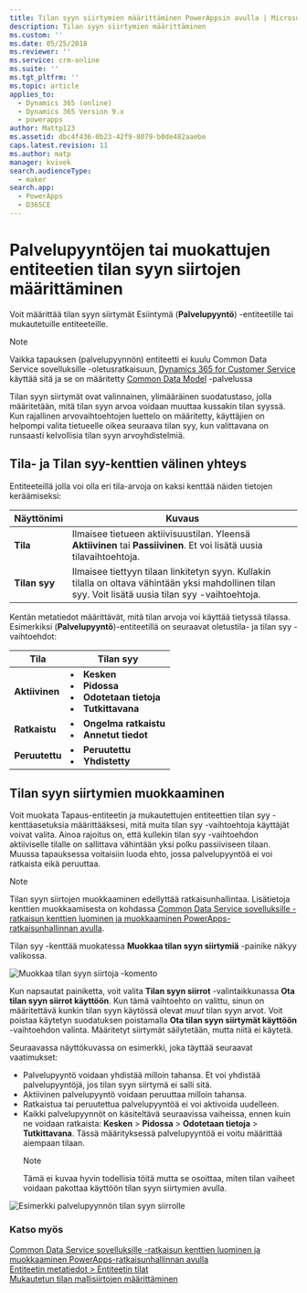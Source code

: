 ```yaml
---
title: Tilan syyn siirtymien määrittäminen PowerAppsin avulla | MicrosoftDocs
description: Tilan syyn siirtymien määrittäminen
ms.custom: ''
ms.date: 05/25/2018
ms.reviewer: ''
ms.service: crm-online
ms.suite: ''
ms.tgt_pltfrm: ''
ms.topic: article
applies_to:
  - Dynamics 365 (online)
  - Dynamics 365 Version 9.x
  - powerapps
author: Mattp123
ms.assetid: dbc4f436-0b23-42f9-8079-b0de482aaebe
caps.latest.revision: 11
ms.author: matp
manager: kvivek
search.audienceType:
  - maker
search.app:
  - PowerApps
  - D365CE
---
```


# <a name="define-status-reason-transitions-for-the-case-or-custom-entities"></a>Palvelupyyntöjen tai muokattujen entiteetien tilan syyn siirtojen määrittäminen

Voit määrittää tilan syyn siirtymät Esiintymä (**Palvelupyyntö**) -entiteetille tai mukautetuille entiteeteille.

> [!NOTE]
> Vaikka tapauksen (palvelupyynnön) entiteetti ei kuulu Common Data Service sovelluksille -oletusratkaisuun, [Dynamics 365 for Customer Service](https://dynamics.microsoft.com/customer-service/) käyttää sitä ja se on määritetty [Common Data Model](https://github.com/Microsoft/CDM/blob/master/schemaDocuments/core/applicationCommon/foundationCommon/crmCommon/service/Incident.cdm.json) -palvelussa
  
Tilan syyn siirtymät ovat valinnainen, ylimääräinen suodatustaso, jolla määritetään, mitä tilan syyn arvoa voidaan muuttaa kussakin tilan syyssä. Kun rajallinen arvovaihtoehtojen luettelo on määritetty, käyttäjien on helpompi valita tietueelle oikea seuraava tilan syy, kun valittavana on runsaasti kelvollisia tilan syyn arvoyhdistelmiä.  
  
<a name="BKMK_StatusAndStatusReasons"></a>

## <a name="what-is-the-connection-between-status-and-status-reason-fields"></a>Tila- ja Tilan syy-kenttien välinen yhteys  

Entiteeteillä jolla voi olla eri tila-arvoja on kaksi kenttää näiden tietojen keräämiseksi:  
  
|Näyttönimi|Kuvaus|  
|------------------|-----------------|  
|**Tila**|Ilmaisee tietueen aktiivisuustilan. Yleensä **Aktiivinen** tai **Passiivinen**. Et voi lisätä uusia tilavaihtoehtoja.|  
|**Tilan syy**|Ilmaisee tiettyyn tilaan linkitetyn syyn. Kullakin tilalla on oltava vähintään yksi mahdollinen tilan syy. Voit lisätä uusia tilan syy -vaihtoehtoja.|  
  
Kentän metatiedot määrittävät, mitä tilan arvoja voi käyttää tietyssä tilassa. Esimerkiksi (**Palvelupyyntö**)-entiteetillä on seuraavat oletustila- ja tilan syy -vaihtoehdot:  
  
|Tila|Tilan syy|  
|------------|-------------------|  
|**Aktiivinen**|<li>**Kesken**</li><li>**Pidossa**</li><li>**Odotetaan tietoja**</li><li>**Tutkittavana**</li>| 
|**Ratkaistu**|<li>**Ongelma ratkaistu**</li><li>**Annetut tiedot**</li>|
|**Peruutettu**|<li>**Peruutettu**</li><li>**Yhdistetty**</li>|
  
  
<a name="BKMK_EditStatusReasonTransitions"></a>   

## <a name="edit-status-reason-transitions"></a>Tilan syyn siirtymien muokkaaminen
 
Voit muokata Tapaus-entiteetin ja mukautettujen entiteettien tilan syy -kenttäasetuksia määrittääksesi, mitä muita tilan syy -vaihtoehtoja käyttäjät voivat valita. Ainoa rajoitus on, että kullekin tilan syy -vaihtoehdon aktiiviselle tilalle on sallittava vähintään yksi polku passiiviseen tilaan. Muussa tapauksessa voitaisiin luoda ehto, jossa palvelupyyntöä ei voi ratkaista eikä peruuttaa.  

> [!NOTE]
> Tilan syyn siirtojen muokkaaminen edellyttää ratkaisunhallintaa. Lisätietoja kenttien muokkaamisesta on kohdassa [Common Data Service sovelluksille -ratkaisun kenttien luominen ja muokkaaminen PowerApps-ratkaisunhallinnan avulla](create-edit-field-solution-explorer.md).
  
 Tilan syy -kenttää muokatessa **Muokkaa tilan syyn siirtymiä** -painike näkyy valikossa. 

![Muokkaa tilan syyn siirtoja -komento](media/status-reason-transitions-command.png)

Kun napsautat painiketta, voit valita **Tilan syyn siirrot** -valintaikkunassa **Ota tilan syyn siirrot käyttöön**. Kun tämä vaihtoehto on valittu, sinun on määritettävä kunkin tilan syyn käytössä olevat *muut* tilan syyn arvot. Voit poistaa käytetyn suodatuksen poistamalla **Ota tilan syyn siirtymät käyttöön** -vaihtoehdon valinta. Määritetyt siirtymät säilytetään, mutta niitä ei käytetä.  
  
Seuraavassa näyttökuvassa on esimerkki, joka täyttää seuraavat vaatimukset: 
 
- Palvelupyyntö voidaan yhdistää milloin tahansa. Et voi yhdistää palvelupyyntöjä, jos tilan syyn siirtymä ei salli sitä.  
- Aktiivinen palvelupyyntö voidaan peruuttaa milloin tahansa.  
- Ratkaistua tai peruutettua palvelupyyntöä ei voi aktivoida uudelleen.  
- Kaikki palvelupyynnöt on käsiteltävä seuraavissa vaiheissa, ennen kuin ne voidaan ratkaista: **Kesken** > **Pidossa** > **Odotetaan tietoja** > **Tutkittavana**. Tässä määrityksessä palvelupyyntöä ei voitu määrittää aiempaan tilaan.  
  > [!NOTE]
  >  Tämä ei kuvaa hyvin todellisia töitä mutta se osoittaa, miten tilan vaiheet voidaan pakottaa käyttöön tilan syyn siirtymien avulla.  
  
 ![Esimerkki palvelupyynnön tilan syyn siirrolle](media/status-reason-transitions-example.PNG)  
  
### <a name="see-also"></a>Katso myös  

[Common Data Service sovelluksille -ratkaisun kenttien luominen ja muokkaaminen PowerApps-ratkaisunhallinnan avulla](create-edit-field-solution-explorer.md)<br />
[Entiteetin metatiedot > Entiteetin tilat](/powerapps/developer/common-data-service/entity-metadata#entity-states)<br />
[Mukautetun tilan mallisiirtojen määrittäminen](/dynamics365/customer-engagement/developer/define-custom-state-model-transitions)

